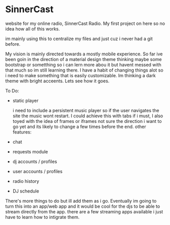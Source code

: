 # SinnerCast

website for my online radio, SinnerCast Radio. My first project on here so no idea how all of this works.

im mainly using this to centralize my files and just cuz i never had a git before.

My vision is mainly directed towards a mostly mobile experience. So far ive been goin in the direction of a material design theme thinking maybe some bootstrap or sometthing so i can lern more abou it but havent messed with that much so im still learning there. I have a habit of changing things alot so i need to make something that is easily customizable. Im thinking a dark theme with bright acceents. Lets see how it goes.

To Do:
- static player

  i need to include a persistent music player so if the user navigates the site the music wont restart.
  I could achieve this with tabs if i must, I also toyed with the idea of frames or iframes not sure the direction i want to   go yet and its likely to change a few times before the end.
other features:
- chat
- requests module
- dj accounts / profiles
- user accounts / profiles
- radio history
- DJ schedule

There's more things to do but ill add them as i go.
Eventually im going to turn this into an app/web app and it would be cool for the djs to be able to stream directly from the app. there are a few streaming apps available i just have to learn how to intigrate them.


